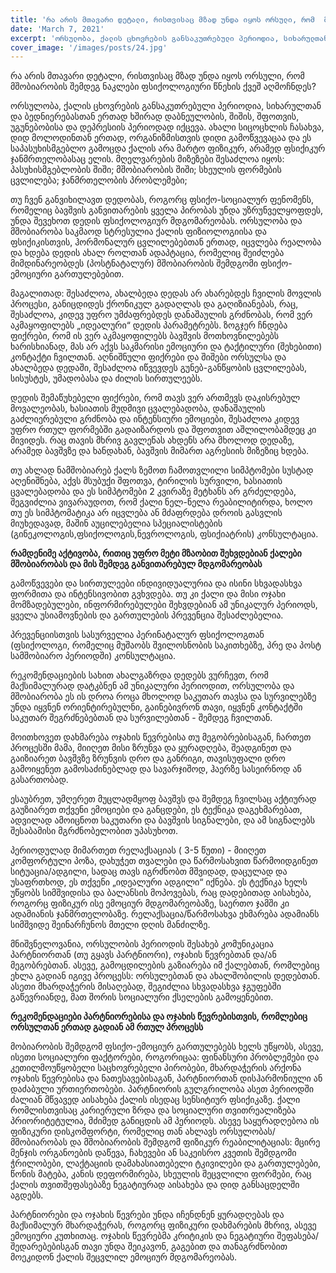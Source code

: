 ```yaml
---
title: 'რა არის მთავარი დეტალი, რისთვისაც მზად უნდა იყოს ორსული, რომ  მშობიარობის შემდეგ ნაკლები ფსიქოლოგიური წნეხის ქვეშ აღმოჩნდეს?'
date: 'March 7, 2021'
excerpt: 'ორსულობა, ქალის ცხოვრების განსაკუთრებული პერიოდია, სიხარულთან და ბედნიერებასთან ერთად ხშირად დაბნეულობის, შიშის, შფოთვის, უგუნებობისა და დეპრესიის პერიოდად იქცევა.'
cover_image: '/images/posts/24.jpg'
---
```


რა არის მთავარი დეტალი, რისთვისაც მზად უნდა იყოს ორსული, რომ  მშობიარობის შემდეგ ნაკლები ფსიქოლოგიური წნეხის ქვეშ აღმოჩნდეს?

ორსულობა, ქალის ცხოვრების განსაკუთრებული პერიოდია, სიხარულთან და ბედნიერებასთან ერთად ხშირად დაბნეულობის, შიშის, შფოთვის, უგუნებობისა და დეპრესიის პერიოდად იქცევა. ახალი სიცოცხლის ჩასახვა, დიდ მოლოდინთან ერთად, ორგანიზმისთვის დიდი გამოწვევაცაა და ეს საპასუხისმგებლო გამოცდა ქალის არა მარტო ფიზიკურ, არამედ ფსიქიკურ ჯანმრთელობასაც ელის. 
მღელვარების მიზეზები შესაძლოა იყოს: პასუხისმგებლობის შიში; მშობიარობის შიში; სხეულის ფორმების ცვლილება; ჯანმრთელობის პრობლემები;

თუ ჩვენ განვიხილავთ დედობას, როგორც ფსიქო-სოციალურ ფენომენს, რომელიც ბავშვის განვითარების ყველა პირობას უნდა უზრუნველყოფდეს, უნდა შევეხოთ დედის ფსიქოლოგიურ მდგომარეობას. ორსულობა და მშობიარობა საკმაოდ სტრესულია ქალის ფიზიოლოგიისა და ფსიქიკისთვის, ჰორმონალურ ცვლილებებთან ერთად, იცვლება რეალობა და ხდება დედის ახალ როლთან ადაპტაცია, რომელიც შეიძლება მიმდინარეობდეს (პოსტნატალურ) მშობიარობის შემდგომი ფსიქო-ემოციური გართულებებით.

მაგალითად:  შესაძლოა, ახალბედა დედას არ ახარებდეს ჩვილის მოვლის პროცესი,  განიცდიდეს ქრონიკულ გადაღლას და გაღიზიანებას, რაც, შესაძლოა, კიდევ უფრო  უმძაფრებდეს დანაშაულის გრძნობას, რომ ვერ აკმაყოფილებს „იდეალური“ დედის პარამეტრებს. ზოგჯერ ჩნდება ფიქრები, რომ  ის ვერ აკმაყოფილებს ბავშვის მოთხოვნილებებს ხარისხიანად, მას არ აქვს საკმარისი ემოციური და ტაქტილური (შეხებითი) კონტაქტი ჩვილთან.  აღნიშნული ფიქრები და შიშები ორსულსა და ახალბედა დედაში, შესაძლოა იწვევდეს  გუნებ-განწყობის ცვლილებას, სისუსტეს,  უმადობასა და ძილის სირთულეებს.  

დედის შემაწუხებელი ფიქრები, რომ თავს ვერ ართმევს დაკისრებულ მოვალეობას, ხასიათის მუდმივი ცვალებადობა, დანაშაულის გაძლიერებული გრძნობა და ინტენსიური ემოციები, შესაძლოა კიდევ უფრო რთულ ფორმებში გადაიზარდოს და შფოთვით აშლილობამდეც კი მივიდეს. რაც თავის მხრივ გავლენას ახდენს არა მხოლოდ დედაზე, არამედ ბავშვზე და ხანდახან, ბავშვის მიმართ აგრესიის მიზეზიც ხდება.

თუ ახლად ნამშობიარებ ქალს ზემოთ ჩამოთვლილი სიმპტომები სუსტად აღენიშნება, აქვს მსუბუქი შფოთვა, ტირილის სურვილი, ხასიათის ცვალებადობა და ეს სიმპტომები 2 კვირაზე მეტხანს არ გრძელდება, შეგვიძლია ვივარაუდოთ, რომ  ქალი ნელ-ნელა რეაბილიტირდა, ხოლო თუ ეს სიმპტომატიკა არ იცვლება ან მძაფრდება დროის გასვლის მიუხედავად, მაშინ აუცილებელია სპეციალისტების (გინეკოლოგის,ფსიქოლოგის,ნევროლოგის, ფსიქიატრის) კონსულტაცია.

**რამდენიმე აქტივობა, რითიც უფრო მეტი მზაობით შეხვდებიან  ქალები მშობიარობას და მის შემდეგ განვითარებულ მდგომარეობას**

გამოწვევები და სირთულეები ინდივიდუალურია  და ისინი სხვადასხვა ფორმითა და ინტენსივობით გვხვდება.  თუ კი ქალი და მისი ოჯახი მომზადებულები, ინფორმირებულები შეხვდებიან ამ უნიკალურ პერიოდს, ყველა უსიამოვნების და გართულების პრევენცია შესაძლებელია. 

პრევენციისთვის სასურველია პერინატალურ  ფსიქოლოგთან (ფსიქოლოგი, რომელიც მუშაობს შვილოსნობის საკითხებზე, პრე და პოსტ სამშობიარო პერიოდში) კონსულტაცია.

რეკომენდაციების სახით ახალგაზრდა დედებს ვურჩევთ, რომ მაქსიმალურად დატკბნენ ამ უნიკალური პერიოდით, ორსულობა და მშობიარობა ეს ის დროა როცა მხოლოდ საკუთარ თავსა და სურვილებზე უნდა იყვნენ ორიენტირებულნი, გაინებივრონ თავი, იყვნენ კონტაქტში საკუთარ შეგრძნებებთან და სურვილებთან - შემდეგ ჩვილთან.

მოითხოვეთ დახმარება ოჯახის წევრებისა თუ მეგობრებისაგან, ჩართეთ პროცესში მამა, მიიღეთ მისი ზრუნვა და ყურადღება,  შეადგინეთ და გაიზიარეთ ბავშვზე ზრუნვის დრო და განრიგი, თავისუფალი დრო გამოიყენეთ გამოსაძინებლად და სავარჯიშოდ, ჰაერზე სასეირნოდ ან გასართობად. 

ესაუბრეთ, უმღერეთ მუცლადმყოფ ბავშვს და შემდეგ ჩვილსაც აქტიურად გაუზიარეთ თქვენი ემოციები და განცდები, ეს ტექნიკა დაგეხმარებათ,  ადვილად ამოიცნოთ საკუთარი და ბავშვის სიგნალები, და ამ სიგნალებს შესაბამისი მგრძნობელობით უპასუხოთ.

პერიოდულად მიმართეთ რელაქსაციას ( 3-5 წუთი) - მიიღეთ კომფორტული პოზა, დახუჭეთ თვალები და წარმოსახვით  წარმოიდგინეთ სიტუაცია/ადგილი, სადაც თავს იგრძნობთ მშვიდად, დაცულად და უსაფრთხოდ, ეს თქვენი „იდეალური ადგილი“ იქნება. ეს ტექნიკა   ხელს უწყობს სიმშვიდისა და ბალანსის მოპოვებას, რაც დადებითად აისახება, როგორც ფიზიკურ ისე ემოციურ მდგომარეობაზე, საერთო ჯამში კი ადამიანის ჯანმრთელობაზე. რელაქსაცია/წარმოსახვა ეხმარება ადამიანს სიმშვიდე შეინარჩუნოს მთელი დღის მანძილზე. 

მნიშვნელოვანია, ორსულობის პერიოდის შესახებ კომუნიკაცია პარტნიორთან (თუ გყავს პარტნიორი), ოჯახის წევრებთან და/ან მეგობრებთან. ასევე, გამოცდილების გაზიარება იმ ქალებთან, რომლებიც ეხლა გადიან იგივე პროცესს: ორსულებთან და ახალშობილის დედებთან. ასეთი მხარდაჭერის მისაღებად, შეგიძლია სხვადასხვა ჯგუფებში გაწევრიანდე, მათ შორის სოციალური ქსელების გამოყენებით. 
 
**რეკომენდაციები პარტნიორებისა და ოჯახის წევრებისთვის, რომლებიც ორსულთან ერთად გადიან ამ რთულ პროცესს**

მობიარობის შემდგომ ფსიქო-ემოციურ გართულებებს ხელს უწყობს, ასევე, ისეთი სოციალური ფაქტორები, როგორიცაა: ფინანსური პრობლემები და კეთილმოუწყობელი საცხოვრებელი პირობები, მხარდაჭერის არქონა ოჯახის წევრებისა და ნათესავებისაგან, პარტნიორთან დისჰარმონიული ან დაძაბული ურთიერთობები. პარტნიორის გულგრილობა ასეთ პერიოდში ძალიან მწვავედ აისახება ქალის ისედაც სენსიტიურ ფსიქიკაზე. ქალი რომლისთვისაც კარიერული ზრდა და სოციალური თვითრეალიზება პრიორიტეტულია, მძიმედ განიცდის ამ პერიოდს. ასევე საყურადღებოა ის  ფიზიკური დისკომფორტი, რომელიც თან ახლავს ორსულობას/მშობიარობას და მშობიარობის შემდგომ ფიზიკურ რეაბილიტაციას: მცირე მენჯის ორგანოების დაწევა, ჩახევები ან საკეისრო კვეთის შემდგომი ჭრილობები, ლაქტაციის დამახასიათებელი ტკივილები და გართულებები, წონის მატება, კანის დეფორმირება, სხეულის შეცვლილი ფორმები, რაც ქალის თვითშეფასებაზე ნეგატიურად აისახება და დიდ განსაცდელში აგდებს.

პარტნიორები და ოჯახის წევრები  უნდა იჩენდნენ ყურადღებას და მაქსიმალურ მხარდაჭერას, როგორც ფიზიკური დახმარების მხრივ, ასევე ემოციური კუთხითაც. ოჯახის წევრებმა  კრიტიკის და  ნეგატიური შეფასება/შედარებებისგან თავი უნდა შეიკავონ, გაგებით და თანაგრძნობით მოეკიდონ ქალის შეცვლილ ემოციურ მდგომარეობას. 



